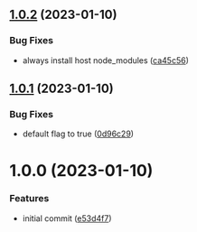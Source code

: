 ## [1.0.2](https://github.com/EricCrosson/typescript-action/compare/v1.0.1...v1.0.2) (2023-01-10)


### Bug Fixes

* always install host node_modules ([ca45c56](https://github.com/EricCrosson/typescript-action/commit/ca45c56cd94148c6376fb49da7d788b7933325a1))

## [1.0.1](https://github.com/EricCrosson/typescript-action/compare/v1.0.0...v1.0.1) (2023-01-10)


### Bug Fixes

* default flag to true ([0d96c29](https://github.com/EricCrosson/typescript-action/commit/0d96c299d662d4153f336aaa25adfe438a480a32))

# 1.0.0 (2023-01-10)


### Features

* initial commit ([e53d4f7](https://github.com/EricCrosson/typescript-action/commit/e53d4f77ff33fb63586da20def46a3f57275756f))
